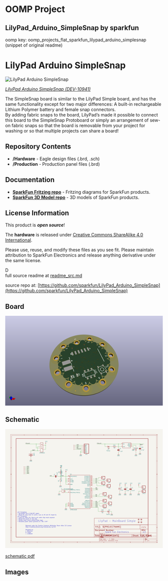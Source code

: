 # OOMP Project  
## LilyPad_Arduino_SimpleSnap  by sparkfun  
  
oomp key: oomp_projects_flat_sparkfun_lilypad_arduino_simplesnap  
(snippet of original readme)  
  
LilyPad Arduino SimpleSnap  
========================================  
  
![LilyPad Arduino SimpleSnap](https://cdn.sparkfun.com//assets/parts/6/1/0/7/10941-01.jpg)  
  
[*LilyPad Arduino SimpleSnap (DEV-10941)*](https://www.sparkfun.com/products/10941)  
  
 The SimpleSnap board is similar to the LilyPad Simple board, and has the same functionality except for two major differences: A built-in rechargeable Lithium Polymer battery and female snap connectors.   
 By adding fabric snaps to the board, LilyPad’s made it possible to connect this board to the SimpleSnap Protoboard or simply an arrangement of sew-on fabric snaps so that the board is removable from your project for washing or so that multiple projects can share a board!   
  
 Repository Contents  
-------------------  
  
* **/Hardware** - Eagle design files (.brd, .sch)  
* **/Production** - Production panel files (.brd)  
  
Documentation  
--------------  
* **[SparkFun Fritzing repo](https://github.com/sparkfun/Fritzing_Parts)** - Fritzing diagrams for SparkFun products.  
* **[SparkFun 3D Model repo](https://github.com/sparkfun/3D_Models)** - 3D models of SparkFun products.   
  
License Information  
-------------------  
This product is _**open source**_!   
  
The **hardware** is released under [Creative Commons ShareAlike 4.0 International](https://creativecommons.org/licenses/by-sa/4.0/).  
  
Please use, reuse, and modify these files as you see fit. Please maintain attribution to SparkFun Electronics and release anything derivative under the same license.  
  
D  
  full source readme at [readme_src.md](readme_src.md)  
  
source repo at: [https://github.com/sparkfun/LilyPad_Arduino_SimpleSnap](https://github.com/sparkfun/LilyPad_Arduino_SimpleSnap)  
## Board  
  
[![working_3d.png](working_3d_600.png)](working_3d.png)  
## Schematic  
  
[![working_schematic.png](working_schematic_600.png)](working_schematic.png)  
  
[schematic pdf](working_schematic.pdf)  
## Images  
